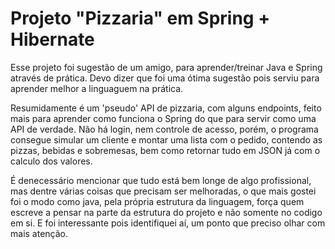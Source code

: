 # Projeto "Pizzaria" em Spring + Hibernate

Esse projeto foi sugestão de um amigo, para aprender/treinar Java e Spring através de prática. Devo dizer que foi uma ótima sugestão pois serviu para aprender melhor a linguaguem na prática.

Resumidamente é um 'pseudo' API de pizzaria, com alguns endpoints, feito mais para aprender como funciona o Spring do que para servir como uma API de verdade. Não há login, nem controle de acesso, porém, o programa consegue simular um cliente e montar uma lista com o pedido, contendo as pizzas, bebidas e sobremesas, bem como retornar tudo em JSON já com o calculo dos valores.

É denecessário mencionar que tudo está bem longe de algo profissional, mas dentre várias coisas que precisam ser melhoradas, o que mais gostei foi o modo como java, pela própria estrutura da linguagem, força quem escreve a pensar na parte da estrutura do projeto e não somente no codigo em si. E foi interessante pois identifiquei aí, um ponto que preciso olhar com mais atenção.